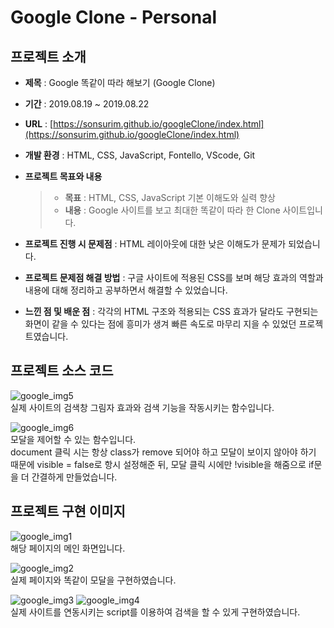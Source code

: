 # Google Clone - Personal

## 프로젝트 소개
* **제목** : Google 똑같이 따라 해보기 (Google Clone)

* **기간** : 2019.08.19 ~ 2019.08.22

* **URL** : [https://sonsurim.github.io/googleClone/index.html](https://sonsurim.github.io/googleClone/index.html)

* **개발 환경** : HTML, CSS, JavaScript, Fontello, VScode, Git

* **프로젝트 목표와 내용**
    > - **목표** : HTML, CSS, JavaScript 기본 이해도와 실력 향상
    > - **내용** : Google 사이트를 보고 최대한 똑같이 따라 한 Clone 사이트입니다.

* **프로젝트 진행 시 문제점** : HTML 레이아웃에 대한 낮은 이해도가 문제가 되었습니다.

* **프로젝트 문제점 해결 방법** : 구글 사이트에 적용된 CSS를 보며 해당 효과의 역할과 내용에 대해 정리하고 공부하면서 해결할 수 있었습니다.

* **느낀 점 및 배운 점** : 각각의 HTML 구조와 적용되는 CSS 효과가 달라도 구현되는 화면이 같을 수 있다는 점에 흥미가 생겨 빠른 속도로 마무리 지을 수 있었던 프로젝트였습니다.

## 프로젝트 소스 코드
![google_img5](https://sonsurim.github.io/portfolio/img/google_img5.PNG)<br/>
실제 사이트의 검색창 그림자 효과와 검색 기능을 작동시키는 함수입니다.

![google_img6](https://sonsurim.github.io/portfolio/img/google_img6.PNG)<br/>
모달을 제어할 수 있는 함수입니다.<br/>
document 클릭 시는 항상 class가 remove 되어야 하고 모달이 보이지 않아야 하기 때문에 visible = false로 항시 설정해준 뒤, 모달 클릭 시에만 !visible을 해줌으로 if문을 더 간결하게 만들었습니다.


## 프로젝트 구현 이미지
![google_img1](https://sonsurim.github.io/portfolio/img/google_img1.PNG)<br/>
해당 페이지의 메인 화면입니다.

![google_img2](https://sonsurim.github.io/portfolio/img/google_img2.PNG)<br/>
실제 페이지와 똑같이 모달을 구현하였습니다.

![google_img3](https://sonsurim.github.io/portfolio/img/google_img3.PNG)
![google_img4](https://sonsurim.github.io/portfolio/img/google_img4.PNG)<br/>
실제 사이트를 연동시키는 script를 이용하여 검색을 할 수 있게 구현하였습니다.
